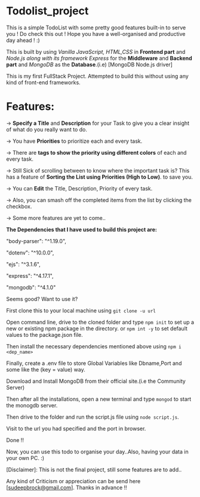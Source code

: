 # Todolist_project
This is a simple TodoList with some pretty good features built-in to serve you ! Do check this out ! Hope you have a well-organised and productive day ahead ! :) 

This is built by using _Vanilla JavaScript, HTML,CSS_ in **Frontend part** and _Node.js along with its framework_ _Express_ for the **Middleware** and **Backend part** and 
_MongoDB_ as the **Database**.(i.e) [MongoDB Node.js driver]

This is my first FullStack Project. 
Attempted to build this without using any kind of front-end frameworks.

# Features:

-> **Specify a Title** and **Description** for your Task to give you a clear insight of what do you really want to do.

-> You have **Priorities** to prioritize each and every task.

-> There are **tags to show the priority using different colors** of each and every task.

-> Still Sick of scrolling between to know where the important task is? This has a feature of **Sorting the List using Priorities (High to Low)**. to save you.

-> You can **Edit** the Title, Description, Priority of every task.

-> Also, you can smash off the completed items from the list by clicking the checkbox.

-> Some more features are yet to come..


**The Dependencies that I have used to build this project are:**

"body-parser": "^1.19.0",

"dotenv": "^10.0.0",

 "ejs": "^3.1.6",
 
 "express": "^4.17.1",
 
 "mongodb": "^4.1.0"
 
Seems good? Want to use it?

First clone this to your local machine using ```git clone -u url```

Open command line, drive to the cloned folder and type ```npm init``` to set up a new or existing npm package in the directory. or ```npm int -y``` to set default values to the package.json file.

Then install the necessary dependencies mentioned above using ```npm i <dep_name>```

Finally, create a .env file to store Global Variables like Dbname,Port and some like the (key = value) way.

Download and Install MongoDB  from their official site.(i.e the Community Server)

Then after all the installations, open a new terminal and type ```mongod``` to start the monogdb server.

Then drive to the folder and run the script.js file using ```node script.js```.

Visit to the url you had specified and the port in browser.

Done !!

Now, you can use this todo to organise your day..Also, having your data in your own PC. :)

[Disclaimer]: This is not the final project, still some features are to add..

Any kind of Criticism or appreciation can be send here [sudeepbrock@gmail.com]. Thanks in advance !!
